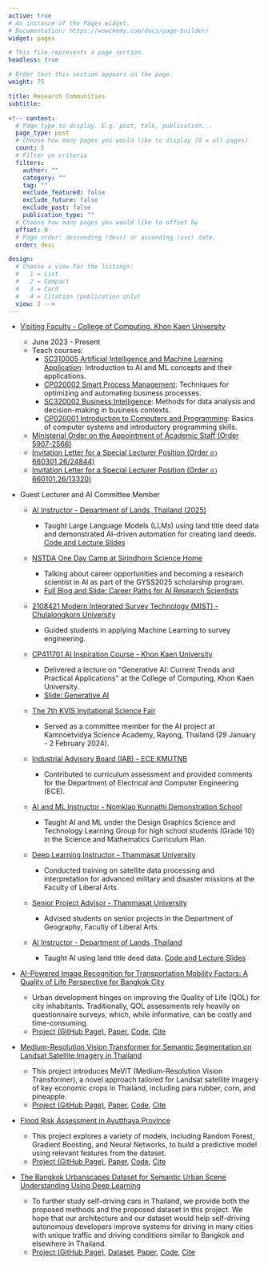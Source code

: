 ```yaml
---
active: true
# An instance of the Pages widget.
# Documentation: https://wowchemy.com/docs/page-builder/
widget: pages

# This file represents a page section.
headless: true

# Order that this section appears on the page.
weight: 75

title: Research Communities
subtitle:

<!-- content:
  # Page type to display. E.g. post, talk, publication...
  page_type: post
  # Choose how many pages you would like to display (0 = all pages)
  count: 5
  # Filter on criteria
  filters:
    author: ""
    category: ""
    tag: ""
    exclude_featured: false
    exclude_future: false
    exclude_past: false
    publication_type: ""
  # Choose how many pages you would like to offset by
  offset: 0
  # Page order: descending (desc) or ascending (asc) date.
  order: desc

design:
  # Choose a view for the listings:
  #   1 = List
  #   2 = Compact
  #   3 = Card
  #   4 = Citation (publication only)
  view: 2 -->
---
```


* [Visiting Faculty - College of Computing, Khon Kaen University](https://kaopanboonyuen.github.io/files/panboonyuen_kku.pdf)
  * June 2023 - Present
  * Teach courses:
    * [SC310005 Artificial Intelligence and Machine Learning Application](https://github.com/kaopanboonyuen/SC310005_ArtificialIntelligence_2023s1): Introduction to AI and ML concepts and their applications.
    * [CP020002 Smart Process Management](https://github.com/kaopanboonyuen/CP020002_SmartProcessManagement_2024s1): Techniques for optimizing and automating business processes.
    * [SC320002 Business Intelligence](https://github.com/kaopanboonyuen/CS101): Methods for data analysis and decision-making in business contexts.
    * [CP020001 Introduction to Computers and Programming](https://github.com/kaopanboonyuen/CP020001_ComputerProgramming_2023s1): Basics of computer systems and introductory programming skills.
  * [Ministerial Order on the Appointment of Academic Staff (Order 5907-2566)](https://kaopanboonyuen.github.io/files/panboonyuen_kku.pdf)
  * [Invitation Letter for a Special Lecturer Position (Order อว 660301.26/24844)](https://kaopanboonyuen.github.io/files/panboonyuen_kku_ai.pdf)
  * [Invitation Letter for a Special Lecturer Position (Order อว 660101.26/13320)](https://kaopanboonyuen.github.io/files/panboonyuen_kku_spm.pdf)

* Guest Lecturer and AI Committee Member

  * [AI Instructor - Department of Lands, Thailand (2025)](https://kaopanboonyuen.github.io/files/invitation_letters/Invitation_toDOL_2025.pdf)  
    * Taught Large Language Models (LLMs) using land title deed data and demonstrated AI-driven automation for creating land deeds. [Code and Lecture Slides](https://github.com/kaopanboonyuen/ai_for_dept_of_lands)

  * [NSTDA One Day Camp at Sirindhorn Science Home](https://kaopanboonyuen.github.io/files/GYSS/panboonyuen_NSTDA2024_invitation_letter.pdf)
    * Talking about career opportunities and becoming a research scientist in AI as part of the GYSS2025 scholarship program.
    * [Full Blog and Slide: Career Paths for AI Research Scientists](https://kaopanboonyuen.github.io/blog/2024-09-01-career-paths-for-ai-research-scientist/)

  * [2108421 Modern Integrated Survey Technology (MIST) - Chulalongkorn University](https://kaopanboonyuen.github.io/files/invitation_letters/Invitation_toSurvey_CU_2023.pdf)
    * Guided students in applying Machine Learning to survey engineering.

  * [CP411701 AI Inspiration Course - Khon Kaen University](https://kaopanboonyuen.github.io/files/panboonyuen_kku_ai_inspiration.pdf)
    * Delivered a lecture on "Generative AI: Current Trends and Practical Applications" at the College of Computing, Khon Kaen University.
    * [Slide: Generative AI](https://kaopanboonyuen.github.io/blog/2024-08-02-generative-ai-current-trends-and-practical-applications/)

  * [The 7th KVIS Invitational Science Fair](https://kaopanboonyuen.github.io/files/invitation_letters/KVIS_Science_Fair_2024_Panboonyuen.pdf)
    * Served as a committee member for the AI project at Kamnoetvidya Science Academy, Rayong, Thailand (29 January - 2 February 2024).

  * [Industrial Advisory Board (IAB) - ECE KMUTNB](https://kaopanboonyuen.github.io/files/invitation_letters/Invitation_toKMUTNB_asIAB.pdf)
    * Contributed to curriculum assessment and provided comments for the Department of Electrical and Computer Engineering (ECE).

  * [AI and ML Instructor - Nomklao Kunnathi Demonstration School](https://kaopanboonyuen.github.io/files/invitation_letters/Invitation_toKunnatee_AI_2021.pdf)
    * Taught AI and ML under the Design Graphics Science and Technology Learning Group for high school students (Grade 10) in the Science and Mathematics Curriculum Plan.

  * [Deep Learning Instructor - Thammasat University](https://kaopanboonyuen.github.io/files/invitation_letters/Invitation_toThammasat_AI_2023.pdf)
    * Conducted training on satellite data processing and interpretation for advanced military and disaster missions at the Faculty of Liberal Arts.

  * [Senior Project Advisor - Thammasat University](https://kaopanboonyuen.github.io/files/invitation_letters/Invitation_toThammasat_AI_Projects_2022.pdf)
    * Advised students on senior projects in the Department of Geography, Faculty of Liberal Arts.

  * [AI Instructor - Department of Lands, Thailand](https://kaopanboonyuen.github.io/files/invitation_letters/Invitation_toLandDept_AI_2024.pdf)
    * Taught AI using land title deed data. [Code and Lecture Slides](https://github.com/kaopanboonyuen/ai_for_dept_of_lands)

* [AI-Powered Image Recognition for Transportation Mobility Factors: A Quality of Life Perspective for Bangkok City](https://kaopanboonyuen.github.io/quality-of-life-ai-transportation/)
  * Urban development hinges on improving the Quality of Life (QOL) for city inhabitants. Traditionally, QOL assessments rely heavily on questionnaire surveys, which, while informative, can be costly and time-consuming.
  * [Project (GitHub Page)](https://kaopanboonyuen.github.io/quality-of-life-ai-transportation/), [Paper](https://ieeexplore.ieee.org/document/9018796), [Code](https://github.com/kaopanboonyuen/quality-of-life-ai-transportation), [Cite](https://kaopanboonyuen.github.io/files/citation/kao_phd_chula.txt)

* [Medium-Resolution Vision Transformer for Semantic Segmentation on Landsat Satellite Imagery in Thailand](https://kaopanboonyuen.github.io/MeViT/)
  * This project introduces MeViT (Medium-Resolution Vision Transformer), a novel approach tailored for Landsat satellite imagery of key economic crops in Thailand, including para rubber, corn, and pineapple.
  * [Project (GitHub Page)](https://kaopanboonyuen.github.io/MeViT/), [Paper](https://www.mdpi.com/2072-4292/15/21/5124), [Code](https://github.com/kaopanboonyuen/MeViT), [Cite](https://kaopanboonyuen.github.io/files/citation/kao_phd_chula.txt)

* [Flood Risk Assessment in Ayutthaya Province](https://kaopanboonyuen.github.io/rainfall-prediction-a-machine-learning-approach)
  * This project explores a variety of models, including Random Forest, Gradient Boosting, and Neural Networks, to build a predictive model using relevant features from the dataset.
  * [Project (GitHub Page)](https://kaopanboonyuen.github.io/rainfall-prediction-a-machine-learning-approach), [Paper](https://tis.wu.ac.th/index.php/tis/article/view/2038), [Code](https://github.com/kaopanboonyuen/rainfall-prediction-a-machine-learning-approach), [Cite](https://kaopanboonyuen.github.io/files/citation/kao_phd_chula.txt)

* [The Bangkok Urbanscapes Dataset for Semantic Urban Scene Understanding Using Deep Learning](https://kaopanboonyuen.github.io/bkkurbanscapes)
  * To further study self-driving cars in Thailand, we provide both the proposed methods and the proposed dataset in this project. We hope that our architecture and our dataset would help self-driving autonomous developers improve systems for driving in many cities with unique traffic and driving conditions similar to Bangkok and elsewhere in Thailand.
  * [Project (GitHub Page)](https://kaopanboonyuen.github.io/bkkurbanscapes), [Dataset](https://www.cityscapes-dataset.com/), [Paper](https://ieeexplore.ieee.org/document/9779212), [Code](https://github.com/kaopanboonyuen/bkkurbanscapes), [Cite](https://kaopanboonyuen.github.io/files/citation/kao_phd_chula.txt)

<!-- * [Object Detection of Road Assets Using Transformer-Based YOLOX with Feature Pyramid Decoder on Thai Highway Panorama](https://www.mdpi.com/2078-2489/13/1/5)
  * Identifying road asset objects in Thailand highway monitoring image sequences is essential for intelligent traffic monitoring and administration of the highway. We introduce transformer-based Feature Pyramid Network (FPN) decoder designs, injecting the FPN style of decoder design into Transformer-based YOLOX reasoning.
  * [Project](https://www.mdpi.com/2078-2489/13/1/5), [PDF](https://www.mdpi.com/2078-2489/13/1/5/pdf?version=1640592615), [Cite](https://kaopanboonyuen.github.io/files/citation/kao_phd_chula.txt), [Code](https://github.com/kaopanboonyuen/) -->

<!-- * [Geospatial Big Data Analytics 2023](https://kaopanboonyuen.github.io/files/talks/panboonyuen_Geospatial_Big_Data_Analytics_2023.jpg)
  * Extract data using web scraping with python, Visualizations using Looker Studio of Google, and PySpark for Machine Learning
  * [Poster](https://kaopanboonyuen.github.io/files/talks/panboonyuen_Geospatial_Big_Data_Analytics_2023.jpg), [Code](https://github.com/kaopanboonyuen/GISTDA2023/tree/main/code), [Slides](https://github.com/kaopanboonyuen/GISTDA2023/tree/main/lecture_slides)

* [Geospatial Big Data Analytics 2022](https://kaopanboonyuen.github.io/files/talks/panboonyuen_Geospatial_Big_Data_Analytics_2022.jpeg)
  * Demonstrate an understanding of the breadth of methods and techniques available for handling large volumes of geospatial data; use AI/ML methods with PySpark and techniques to conduct spatial analyses of big data and apply resulting analyses to problems within the student’s own discipline.
  * [Poster](https://kaopanboonyuen.github.io/files/talks/panboonyuen_Geospatial_Big_Data_Analytics_2022.jpeg), [Code](https://github.com/kaopanboonyuen/GISTDA2022/tree/main/code), [Slides](https://github.com/kaopanboonyuen/GISTDA2022/tree/main/lecture_slides)

* [Achieve Data Science First Meet](https://kaopanboonyuen.github.io/files/talks/panboonyuen_data_science_talk.jpeg)
  * More and more companies realize the importance of data science, AI, and machine learning. Regardless of industry or size, organizations that wish to remain competitive in the age of big data ought to efficiently originate and implement data science capabilities or risk being left behind.
  * [Poster](https://kaopanboonyuen.github.io/files/talks/panboonyuen_data_science_talk.jpeg), [Slides](https://kaopanboonyuen.github.io/files/talks/panboonyuen_talks_2020.pdf) -->